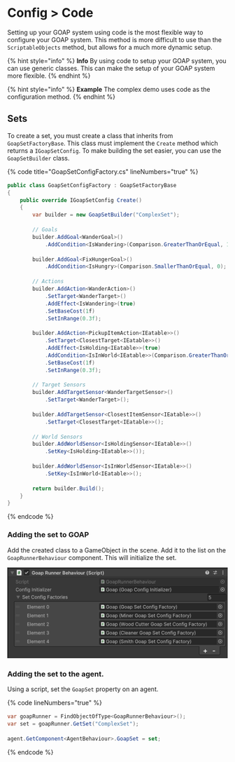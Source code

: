 # Config > Code

Setting up your GOAP system using code is the most flexible way to configure your GOAP system. This method is more difficult to use than the `ScriptableObjects` method, but allows for a much more dynamic setup.

{% hint style="info" %}
**Info** By using code to setup your GOAP system, you can use generic classes. This can make the setup of your GOAP system more flexible.
{% endhint %}

{% hint style="info" %}
**Example** The complex demo uses code as the configuration method.
{% endhint %}

## Sets

To create a set, you must create a class that inherits from `GoapSetFactoryBase`. This class must implement the `Create` method which returns a `IGoapSetConfig`. To make building the set easier, you can use the `GoapSetBuilder` class.

{% code title="GoapSetConfigFactory.cs" lineNumbers="true" %}
```csharp
public class GoapSetConfigFactory : GoapSetFactoryBase
{
    public override IGoapSetConfig Create()
    {
        var builder = new GoapSetBuilder("ComplexSet");
        
        // Goals
        builder.AddGoal<WanderGoal>()
            .AddCondition<IsWandering>(Comparison.GreaterThanOrEqual, 1);

        builder.AddGoal<FixHungerGoal>()
            .AddCondition<IsHungry>(Comparison.SmallerThanOrEqual, 0);

        // Actions
        builder.AddAction<WanderAction>()
            .SetTarget<WanderTarget>()
            .AddEffect<IsWandering>(true)
            .SetBaseCost(1f)
            .SetInRange(0.3f);

        builder.AddAction<PickupItemAction<IEatable>>()
            .SetTarget<ClosestTarget<IEatable>>()
            .AddEffect<IsHolding<IEatable>>(true)
            .AddCondition<IsInWorld<IEatable>>(Comparison.GreaterThanOrEqual, 1)
            .SetBaseCost(1f)
            .SetInRange(0.3f);

        // Target Sensors
        builder.AddTargetSensor<WanderTargetSensor>()
            .SetTarget<WanderTarget>();

        builder.AddTargetSensor<ClosestItemSensor<IEatable>>()
            .SetTarget<ClosestTarget<IEatable>>();

        // World Sensors
        builder.AddWorldSensor<IsHoldingSensor<IEatable>>()
            .SetKey<IsHolding<IEatable>>());

        builder.AddWorldSensor<IsInWorldSensor<IEatable>>()
            .SetKey<IsInWorld<IEatable>>();

        return builder.Build();
    }
}
```
{% endcode %}

### Adding the set to GOAP
Add the created class to a GameObject in the scene. Add it to the list on the `GoapRunnerBehaviour` component. This will initialize the set.

![Goap Runner Behaviour component](../images/scripts_goap_runner_behaviour.png)

### Adding the set to the agent.
Using a script, set the `GoapSet` property on an agent.

{% code lineNumbers="true" %}
```csharp
var goapRunner = FindObjectOfType<GoapRunnerBehaviour>();
var set = goapRunner.GetSet("ComplexSet");

agent.GetComponent<AgentBehaviour>.GoapSet = set;
```
{% endcode %}